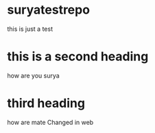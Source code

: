 # suryatestrepo
this is just a test

# this is a second heading
how are you surya

# third heading
how are mate
Changed in web
